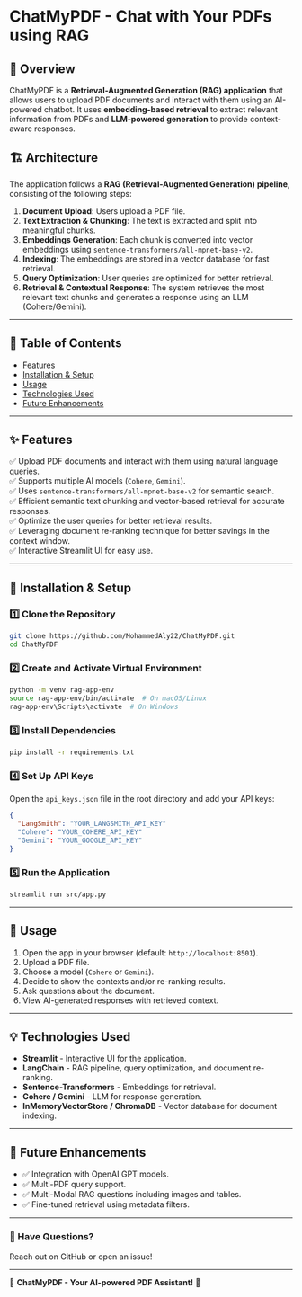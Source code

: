 # ChatMyPDF - Chat with Your PDFs using RAG

## 🚀 Overview

ChatMyPDF is a **Retrieval-Augmented Generation (RAG) application** that allows users to upload PDF documents and interact with them using an AI-powered chatbot. It uses **embedding-based retrieval** to extract relevant information from PDFs and **LLM-powered generation** to provide context-aware responses.

## 🏗️ Architecture

The application follows a **RAG (Retrieval-Augmented Generation) pipeline**, consisting of the following steps:

1. **Document Upload**: Users upload a PDF file.
2. **Text Extraction & Chunking**: The text is extracted and split into meaningful chunks.
3. **Embeddings Generation**: Each chunk is converted into vector embeddings using `sentence-transformers/all-mpnet-base-v2`.
4. **Indexing**: The embeddings are stored in a vector database for fast retrieval.
5. **Query Optimization**: User queries are optimized for better retrieval.
6. **Retrieval & Contextual Response**: The system retrieves the most relevant text chunks and generates a response using an LLM (Cohere/Gemini).

---

## 📜 Table of Contents

- [Features](#-features)
- [Installation & Setup](#-installation--setup)
- [Usage](#-usage)
- [Technologies Used](#-technologies-used)
- [Future Enhancements](#-future-enhancements)

---

## ✨ Features

✅ Upload PDF documents and interact with them using natural language queries.\
✅ Supports multiple AI models (`Cohere`, `Gemini`).\
✅ Uses `sentence-transformers/all-mpnet-base-v2` for semantic search.\
✅ Efficient semantic text chunking and vector-based retrieval for accurate responses.\
✅ Optimize the user queries for better retrieval results.\
✅ Leveraging document re-ranking technique for better savings in the context window.\
✅ Interactive Streamlit UI for easy use.

---

## 🔧 Installation & Setup

### **1️⃣ Clone the Repository**

```sh
git clone https://github.com/MohammedAly22/ChatMyPDF.git
cd ChatMyPDF
```

### **2️⃣ Create and Activate Virtual Environment**

```sh
python -m venv rag-app-env
source rag-app-env/bin/activate  # On macOS/Linux
rag-app-env\Scripts\activate  # On Windows
```

### **3️⃣ Install Dependencies**

```sh
pip install -r requirements.txt
```

### **4️⃣ Set Up API Keys**

Open the `api_keys.json` file in the root directory and add your API keys:

```JSON
{
  "LangSmith": "YOUR_LANGSMITH_API_KEY"
  "Cohere": "YOUR_COHERE_API_KEY"
  "Gemini": "YOUR_GOOGLE_API_KEY"
}

```

### **5️⃣ Run the Application**

```sh
streamlit run src/app.py
```

---

## 📖 Usage

1. Open the app in your browser (default: `http://localhost:8501`).
2. Upload a PDF file.
3. Choose a model (`Cohere` or `Gemini`).
4. Decide to show the contexts and/or re-ranking results.
5. Ask questions about the document.
6. View AI-generated responses with retrieved context.

---

## 💡 Technologies Used

- **Streamlit** - Interactive UI for the application.
- **LangChain** - RAG pipeline, query optimization, and document re-ranking.
- **Sentence-Transformers** - Embeddings for retrieval.
- **Cohere / Gemini** - LLM for response generation.
- **InMemoryVectorStore / ChromaDB** - Vector database for document indexing.

---

## 🔮 Future Enhancements

- ✅ Integration with OpenAI GPT models.
- ✅ Multi-PDF query support.
- ✅ Multi-Modal RAG questions including images and tables.
- ✅ Fine-tuned retrieval using metadata filters.

---

### **💬 Have Questions?**

Reach out on GitHub or open an issue!

---

🎯 **ChatMyPDF - Your AI-powered PDF Assistant!** 🚀
